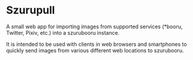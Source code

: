 # Szurupull

A small web app for importing images from supported services (\*booru, Twitter, Pixiv, etc.) into a szurubooru instance.

It is intended to be used with clients in web browsers and smartphones to quickly send images from various different web locations to szurubooru.
